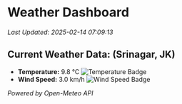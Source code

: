 
# Weather Dashboard

_Last Updated: 2025-02-14 07:09:13_

## Current Weather Data: (Srinagar, JK)
- **Temperature:** 9.8 °C ![Temperature Badge](https://img.shields.io/badge/Temperature-Low%20Temp-blue)
- **Wind Speed:** 3.0 km/h ![Wind Speed Badge](https://img.shields.io/badge/Wind%20Speed-Light%20Wind-blue)

*Powered by Open-Meteo API*
